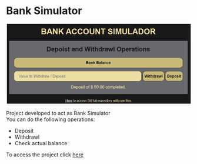 # Bank Simulator

<p align="center">
  <img src="bank_simulator_logo.png" width="500">
</p>

<p>Project developed to act as Bank Simulator<br>
You can do the following operations:
</p>
<ul>
  <li>Deposit</li>
  <li>Withdrawl</li>
  <li>Check actual balance</li>
</ul>
<p>To access the project click <a href='https://bank-simulator-six.vercel.app/'>here</a> </p>
